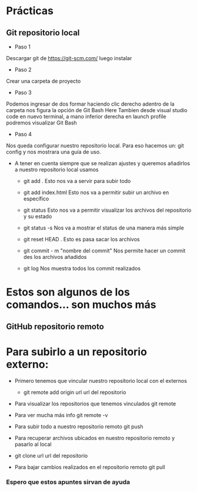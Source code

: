 # Prácticas

## Git repositorio local

- Paso 1

Descargar git de https://git-scm.com/ luego instalar

- Paso 2

Crear una carpeta de proyecto

- Paso 3

Podemos ingresar de dos formar haciendo clic derecho adentro de la carpeta nos figura la opción de Git Bash Here
Tambien desde visual studio code en nuevo terminal, a mano inferior derecha en launch profile podremos visualizar Git Bash

- Paso 4

Nos queda configurar nuestro repositorio local.
Para eso hacemos un: git config y nos mostrara una guía de uso.

- A tener en cuenta siempre que se realizan ajustes y queremos añadirlos a nuestro repositorio local usamos

    - git add .    Esto nos va a servir para subir todo
    - git add index.html     Esto nos va a permitir subir un archivo en específico

    - git status       Esto nos va a permitir visualizar los archivos del repositorio y su estado
    - git status -s       Nos va a mostrar el status de una manera más simple

    - git reset HEAD .    Esto es pasa sacar los archivos

    - git commit - m "nombre del commit"     Nos permite hacer un commit des los archivos añadidos

    - git log             Nos muestra todos los commit realizados

# Estos son algunos de los comandos... son muchos más


## GitHub repositorio remoto

# Para subirlo a un repositorio externo:
- Primero tenemos que vincular nuestro repositorio local con el externos

    - git remote add origin url
                      url del repositorio

- Para visualizar los repositorios que tenemos vinculados
    git remote

- Para ver mucha más info 
    git remote -v

- Para subir todo a nuestro repositorio remoto
    git push

- Para recuperar archivos ubicados en nuestro repositorio remoto y pasarlo al local

- git clone url
          url del repositorio

- Para bajar cambios realizados en el repositorio remoto
    git pull

### Espero que estos apuntes sirvan de ayuda 


